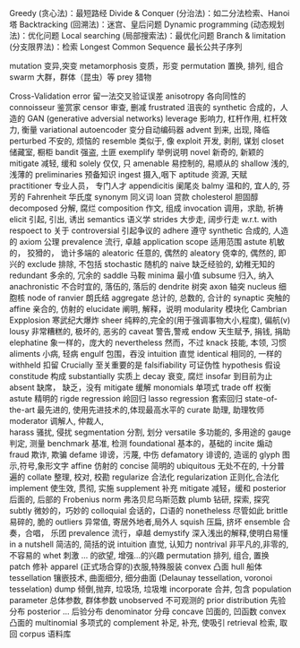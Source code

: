 Greedy (贪心法)：最短路经
Divide & Conquer (分治法)：如二分法检索、Hanoi塔
Backtracking (回溯法)：迷宫、皇后问题
Dynamic programming (动态规划法)：优化问题
Local searching (局部搜索法)：最优化问题
Branch & limitation (分支限界法)：检索
Longest Common Sequence 最长公共子序列 

mutation 变异,突变
metamorphosis 变质，形变
permutation 置换, 排列, 组合
swarm 大群，群体（昆虫）等
prey 猎物

Cross-Validation error 留一法交叉验证误差
anisotropy 各向同性的
connoisseur 鉴赏家
censor  审查, 删减
frustrated  沮丧的
synthetic 合成的，人造的 
GAN (generative adversial networks) 
leverage  影响力, 杠杆作用, 杠杆效力, 衡量 
variational autoencoder 变分自动编码器
advent 到来, 出现, 降临
perturbed 不安的, 烦恼的
resemble  类似于, 像
exploit 开发, 剥削, 谋划
closet  储藏室, 橱柜
bandit     强盗, 土匪
exemplify  举例说明
novel 新奇的, 新颖的
mitigate  减轻, 缓和
solely 仅仅, 只
amenable 易控制的, 易顺从的
shallow 浅的, 浅薄的 
preliminaries 预备知识 
ingest 摄入,咽下
aptitude 资源, 天赋
practitioner  专业人员， 专门人才
appendicitis 阑尾炎
balmy 温和的, 宜人的, 芬芳的
Fahrenheit 华氏度
synonym 同义词
loan 贷款 
cholesterol 胆固醇
decomposed 分解, 腐烂
composition 作文, 组成
invocation  调用，求助, 祈祷
elicit   引起, 引出, 诱出
semantics  语义学
strides 大步走, 阔步行走
w.r.t.  with respoect to  关于
controversial 引起争议的
adhere  遵守
synthetic 合成的, 人造的
axiom  公理
prevalence 流行, 卓越
application scope 适用范围
astute  机敏的， 狡猾的， 诡计多端的
aleatoric 任意的, 偶然的
aleatory  侥幸的, 偶然的, 即兴的
exclude 排除, 不包括
stochastic  随机的
naive 缺乏经验的, 幼稚无知的
redundant 多余的, 冗余的
saddle 马鞍
minima 最小值
subsume  归入, 纳入
anachronistic  不合时宜的, 落伍的, 落后的
dendrite  树突  axon 轴突  nucleus  细胞核
node of ranvier 朗氏结 
aggregate 总计的, 总数的, 合计的
synaptic  突触的 
affine 亲合的, 仿射的
elucidate 阐明, 解释，说明
modularity  模块化
Cambrian Expplosion 寒武纪大爆炸
sheer  纯粹的,完全的(用于强调事物大小,程度), 偏航(v)
lousy  非常糟糕的, 极坏的, 恶劣的
caveat 警告,警戒
endow  天生赋予, 捐钱, 捐助
elephatine 象一样的，庞大的
nevertheless  然而，不过
knack  技能, 本领, 习惯 
aliments  小病, 轻病
engulf 包围，吞没
intuition 直觉
identical 相同的, 一样的
withheld  扣留
Crucially 至关重要的是
falsifiability 可证伪性
hypothesis 假设
constitude 构成 
substantially 实质上
decay 衰变, 腐烂
insofar 到目前为止
absent 缺席， 缺乏，没有
mitigate 缓解 
monomials 单项式
trade off 权衡
astute 精明的 
rigde regression 岭回归
lasso regression 套索回归
state-of-the-art 最先进的, 使用先进技术的,体现最高水平的
curate 助理, 助理牧师
moderator 调解人, 仲裁人,  
harass 骚扰, 侵扰
segmentation 分割, 划分
versatile 多功能的, 多用途的
gauge 判定, 测量
benchmark 基准, 检测 
foundational 基本的，基础的
incite 煽动
fraud  欺诈, 欺骗 
defame 诽谤，污蔑, 中伤 
defamatory 诽谤的, 造谣的 
glyph 图示,符号,象形文字
affine 仿射的
concise 简明的
ubiquitous 无处不在的, 十分普遍的
collate 整理, 校对, 校勘
regularize  合法化
regularization 正则化,合法化
implement 使生效, 贯彻, 实施
supplement 补充 
mitigate 减轻，缓和 
posterior 后面的, 后部的 
Frobenius norm 弗洛贝尼乌斯范数
plumb  钻研, 探索, 探究
subtly 微妙的，巧妙的
colloquial 会话的，口语的 
nonetheless 尽管如此
brittle 易碎的, 脆的
outliers 异常值, 寄居外地者,局外人
squish 压扁, 挤坏 
ensemble 合奏，合唱， 乐团
prevalence 流行，卓越 
demystify 深入浅出的解释,使明白易懂
in a nutshell 简洁的, 简括的说
intuition 直觉, 认知力
nontrival 非平凡的,非零的,不容易的
whet 刺激 ... 的欲望, 增强...的兴趣
permutation 排列, 组合, 置换
patch 修补 
apparel (正式场合穿的)衣服,特殊服装
convex 凸面 
hull 船体
tessellation 镶嵌技术, 曲面细分, 细分曲面 (Delaunay tessellation, voronoi tesselation) 
dump 倾倒,抛弃, 垃圾场, 垃圾堆
incorporate 合并, 包含 
population parameter 总体参数, 群体参数
unobserved 不可观测的
prior distribution 先验分布 
posterior ... 后验分布
denominator 分母 
concave 凹面的, 凹函数
convex  凸面的
multinomial  多项式的
complement 补足, 补充, 使吸引
retrieval 检索, 取回
corpus 语料库
